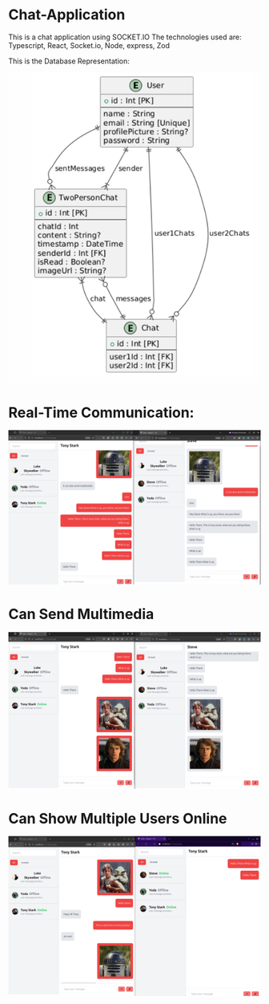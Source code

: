 # Chat-Application

This is a chat application using SOCKET.IO
The technologies used are:
Typescript, React, Socket.io, Node, express, Zod

This is the Database Representation:

![image alt](https://github.com/lu3eSkywalker/Chat-Application/blob/f8a0e4a3c0b95cead3baaf002ddbe550092e5e7e/Images/ER-%20Diagram.png)



# Real-Time Communication:
![image alt](https://github.com/lu3eSkywalker/Chat-Application/blob/e3b629eaf1b468cf2658d5e042ecc776c30e7d8a/Images/Real-timeCommunication.png)




# Can Send Multimedia
![image alt](https://github.com/lu3eSkywalker/Chat-Application/blob/e3b629eaf1b468cf2658d5e042ecc776c30e7d8a/Images/Can%20Send%20Multimedia.png)




# Can Show Multiple Users Online
![image alt](https://github.com/lu3eSkywalker/Chat-Application/blob/e3b629eaf1b468cf2658d5e042ecc776c30e7d8a/Images/Multiple%20online%20Users.png)
